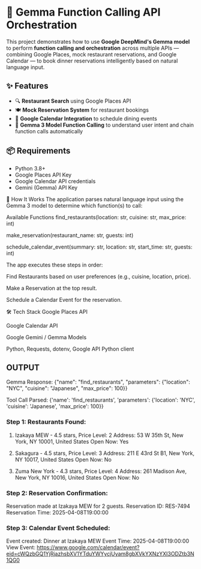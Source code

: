 # 🍣 Gemma Function Calling API Orchestration

This project demonstrates how to use **Google DeepMind's Gemma model** to perform **function calling and orchestration** across multiple APIs — combining Google Places, mock restaurant reservations, and Google Calendar — to book dinner reservations intelligently based on natural language input.

## ✨ Features

- 🔍 **Restaurant Search** using Google Places API
- 🍽️ **Mock Reservation System** for restaurant bookings
- 📅 **Google Calendar Integration** to schedule dining events
- 🧠 **Gemma 3 Model Function Calling** to understand user intent and chain function calls automatically


## 📦 Requirements

- Python 3.8+
- Google Places API Key
- Google Calendar API credentials
- Gemini (Gemma) API Key



🧠 How It Works
The application parses natural language input using the Gemma 3 model to determine which function(s) to call:

Available Functions
find_restaurants(location: str, cuisine: str, max_price: int)

make_reservation(restaurant_name: str, guests: int)

schedule_calendar_event(summary: str, location: str, start_time: str, guests: int)

The app executes these steps in order:

Find Restaurants based on user preferences (e.g., cuisine, location, price).

Make a Reservation at the top result.

Schedule a Calendar Event for the reservation.


🛠 Tech Stack
Google Places API

Google Calendar API

Google Gemini / Gemma Models

Python, Requests, dotenv, Google API Python client



## OUTPUT


Gemma Response:
{"name": "find_restaurants", "parameters": {"location": "NYC", "cuisine": "Japanese", "max_price": 100}}


Tool Call Parsed:
{'name': 'find_restaurants', 'parameters': {'location': 'NYC', 'cuisine': 'Japanese', 'max_price': 100}}

### Step 1: Restaurants Found:
1. Izakaya MEW - 4.5 stars, Price Level: 2
Address: 53 W 35th St, New York, NY 10001, United States
Open Now: Yes

2. Sakagura - 4.5 stars, Price Level: 3
Address: 211 E 43rd St B1, New York, NY 10017, United States
Open Now: No

3. Zuma New York - 4.3 stars, Price Level: 4
Address: 261 Madison Ave, New York, NY 10016, United States
Open Now: No


### Step 2: Reservation Confirmation:
Reservation made at Izakaya MEW for 2 guests.
Reservation ID: RES-7494
Reservation Time: 2025-04-08T19:00:00


### Step 3: Calendar Event Scheduled:
Event created: Dinner at Izakaya MEW
Event Time: 2025-04-08T19:00:00
View Event: https://www.google.com/calendar/event?eid=cWQzbGQ1YjRjazhsbXV1YTduYWYycjUyam8gbXVkYXNzYXI3ODZtb3N1QG0
